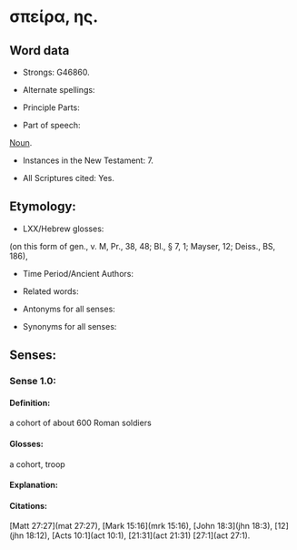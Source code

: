 # σπείρα, ης.

<!-- Status: S2=NeedsReview -->
<!-- Lexica used for edits: BDAG LN FFM BN LSJM MM    -->

## Word data

* Strongs: G46860.

* Alternate spellings:



* Principle Parts: 


* Part of speech: 

[Noun](http://ugg.readthedocs.io/en/latest/noun.html).

* Instances in the New Testament: 7.

* All Scriptures cited: Yes.

## Etymology: 


* LXX/Hebrew glosses: 

(on this form of gen., v. M, Pr., 38, 48; Bl., § 7, 1; Mayser, 12; Deiss., BS, 186), 

* Time Period/Ancient Authors: 


* Related words: 

* Antonyms for all senses:

* Synonyms for all senses: 


## Senses: 


### Sense  1.0: 

#### Definition: 

a cohort of about 600 Roman soldiers

#### Glosses: 

a cohort, troop 

#### Explanation: 


#### Citations: 

[Matt 27:27](mat 27:27), [Mark 15:16](mrk 15:16), [John 18:3](jhn 18:3), [12](jhn 18:12), [Acts 10:1](act 10:1), [21:31](act 21:31) [27:1](act 27:1).
